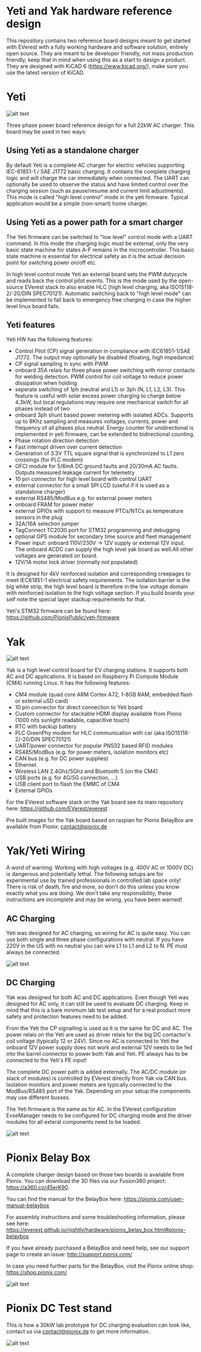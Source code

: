 # Yeti and Yak hardware reference design

This repository contains two reference board designs meant to get started with EVerest with a fully working hardware and software solution, entirely open source. 
They are meant to be developer friendly, not mass production friendly, keep that in mind when using this as a start to design a product.
They are designed with KiCAD 6 (https://www.kicad.org/), make sure you use the latest version of KiCAD.

Yeti
====

![alt text](https://github.com/PionixPublic/reference-hardware/blob/main/pictures/yeti.png?raw=true)

Three phase power board reference design for a full 22kW AC charger. This board may be used in two ways:

Using Yeti as a standalone charger
-------------------------------------

By default Yeti is a complete AC charger for electric vehicles supporting IEC-61851-1 / SAE J1772 basic charging.
It contains the complete charging logic and will charge the car immediately when connected. The UART can optionally be used
to observe the status and have limited control over the charging session (such as pause/resume and current limit adjustments).
This mode is called "high level control" mode in the yeti firmware. Typical application would be a simple (non-smart) home charger.

Using Yeti as a power path for a smart charger
-------------------------------------------------

The Yeti firmware can be switched to "low level" control mode with a UART command. In this mode the charging logic must be external,
only the very basic state machine for states A-F remains in the microcontroller. This basic state machine is essential for electrical
safety as it is the actual decision point for switching power on/off etc.

In high level control mode Yeti an external board sets the PWM dutycycle and reads back the control pilot events. This is the mode
used by the open-source EVerest stack to also enable HLC (high level charging, aka ISO15118-2/-20/DIN SPEC70121).
Automatic switching back to "high level mode" can be implemented to fall back to emergency free charging in case the higher level
linux board fails.

Yeti features
-------------

Yeti HW has the following features:

- Control Pilot (CP) signal generation in compliance with IEC61851-1/SAE J1772. The output may optionally be disabled (floating, high impedance)
- CP signal sampling in sync with PWM
- onboard 35A relais for three phase power switching with mirror contacts for welding detection. PWM control for coil voltage to reduce power dissipation when holding
- seperate switching of 1ph (neutral and L1) or 3ph (N, L1, L2, L3). This feature is useful with solar excess power charging to charge below 4.3kW, but local regulations may require one mechanical switch for all phases instead of two
- onboard 3ph shunt based power metering with isolated ADCs. Supports up to 8Khz sampling and measures voltages, currents, power and frequency of all phases plus neutral. Energy counter for unidirectional is implemented in yeti firmware, can be extended to bidirectional counting.
- Phase rotation direction detection
- Fast interrupt driven over current detection
- Generation of 3.3V TTL square signal that is synchronized to L1 zero crossings (for PLC modem)
- GFCI module for 5/6mA DC ground faults and 20/30mA AC faults. Outputs measured leakage current for telemetry
- 10 pin connector for high level board with control UART
- external connector for a small SPI LCD (useful if it is used as a standalone charger)
- external RS485/ModBus e.g. for external power meters
- onboard FRAM for power meter
- external GPIOs with support to measure PTCs/NTCs as temperature sensors in the plug
- 32A/16A selection jumper
- TagConnect TC2030 port for STM32 programming and debugging
- optional GPS module for secondary time source and fleet management
- Power input: onboard 110V/230V -> 12V supply or external 12V input. The onboard ACDC can supply the high level yak board as well.All other voltages are generated on board. 
- 12V/1A motor lock driver (normally not populated)

It is designed for 4kV reinforced isolation and corresponding creepages to meet IEC61851-1 electrical safety requirements. The isolation barrier is the big white strip, the high level board is therefore in the low voltage domain with reinforced isolation to the high voltage section. If you build boards your self note the special layer stackup requirements for that.

Yeti's STM32 firmware can be found here: https://github.com/PionixPublic/yeti-firmware

Yak
===

![alt text](https://github.com/PionixPublic/reference-hardware/blob/main/pictures/yak.png?raw=true)

Yak is a high level control board for EV charging stations. It supports both AC and DC applications. It is based on Raspberry Pi Compute Module (CM4) running Linux. It has the following features:

- CM4 module (quad core ARM Cortex A72, 1-8GB RAM, embedded flash or external uSD card)
- 10 pin connector for direct connection to Yeti board
- Custom connector for stackable HDMI display available from Pionix (1000 nits sunlight readable, capacitive touch)
- RTC with backup battery
- PLC GreenPhy modem for HLC communication with car (aka ISO15118-2/-20/DIN SPEC70121)
- UART/power connector for popular PN532 based RFID modules
- RS485/ModBus (e.g. for power meters, isolation monitors etc)
- CAN bus (e.g. for DC power supplies)
- Ethernet
- Wireless LAN 2.4Ghz/5Ghz and Bluetooth 5 (on the CM4)
- USB ports (e.g. for 4G/5G connection, ...)
- USB client port to flash the EMMC of CM4
- External GPIOs

For the EVerest software stack on the Yak board see its main repository here: https://github.com/EVerest/everest

Pre built images for the Yak board based on raspian for Pionix BelayBox are available from Pionix: contact@pionix.de 


Yak/Yeti Wiring
================

A word of warning: Working with high voltages (e.g. 400V AC or 1000V DC) is dangerous and potentially lethal. The following setups are for experimental use by trained professionals in controlled lab space only! There is risk of death, fire and more, so don't do this unless you know exactly what you are doing. We don't take any responsibility, these instructions are incomplete and may be wrong, you have been warned!

AC Charging
-----------

Yeti was designed for AC charging, so wiring for AC is quite easy. You can use both single and three phase configurations with neutral. If you have 220V in the US with no neutral you can wire L1 to L1 and L2 to N. PE must always be connected.

![alt text](https://github.com/PionixPublic/reference-hardware/blob/main/pictures/yak_yeti_ac.png?raw=true)

DC Charging
-----------

Yak was designed for both AC and DC applications. Even though Yeti was designed for AC only, it can still be used to evaluate DC charging. Keep in mind that this is a bare minimum lab test setup and for a real product more safety and protection features need to be added.

From the Yeti the CP signalling is used as it is the same for DC and AC. The power relais on the Yeti are used as driver relais for the big DC contactor's coil voltage (typically 12 or 24V). Since no AC is connected to Yeti the onboard 12V power supply does not work and external 12V needs to be fed into the barrel connector to power both Yak and Yeti. 
PE always has to be connected to the Yeti's PE input!

The complete DC power path is added externally. The AC/DC module (or stack of modules) is controlled by EVerest directly from Yak via CAN bus. Isolation monitors and power meters are typically connected to the ModBus/RS485 port of the Yak. Depending on your setup the components may use different busses.

The Yeti firmware is the same as for AC. In the EVerest configuration EvseManager needs to be configured for DC charging mode and the driver modules for all exteral components need to be loaded.

![alt text](https://github.com/PionixPublic/reference-hardware/blob/main/pictures/yak_yeti_dc.png?raw=true)


Pionix Belay Box
================

A complete charger design based on those two boards is available from Pionix.
You can download the 3D files via our Fusion360 project: https://a360.co/45erK90.

You can find the manual for the BelayBox here: https://pionix.com/user-manual-belaybox

For assembly instructions and some troubleshooting information, please see here:
https://everest.github.io/nightly/hardware/pionix_belay_box.html#pionix-belaybox

If you have already purchased a BelayBox and need help, see our support page to create an issue: http://support.pionix.com/

In case you need further parts for the BelayBox, visit the Pionix online shop:
https://shop.pionix.com/

![alt text](https://github.com/PionixPublic/reference-hardware/blob/main/pictures/belaybox.png?raw=true)



Pionix DC Test stand
====================

This is how a 30kW lab prototype for DC charging evaluation can look like, contact us via contact@pionix.de to get more information.

![alt text](https://github.com/PionixPublic/reference-hardware/blob/main/pictures/dc-charger.png?raw=true)
